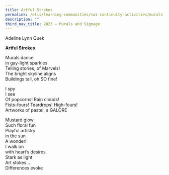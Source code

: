 ```yaml
---
title: Artful Strokes
permalink: /elis/learning-communities/swi-continuity-activities/murals-and-signage/artful-strokes/
description: ""
third_nav_title: 2023 – Murals and Signage
---
```

Adeline Lynn Quek  

**Artful Strokes** 

Murals dance  
in gay-light sparkles  
Telling stories, of Marvels!  
The bright skyline aligns  
Buildings tall, oh SO fine!  
  
I spy  
I see  
Of popcorns! Rain clouds!  
Fists-fours! Teardrops! High-fours!  
Artworks of pastel, a GALORE  
   
Mustard glow  
Such floral fun  
Playful artistry  
in the sun  
A wonder!  
I walk on  
with heart’s desires  
Stark as light  
Art stokes…  
Differences evoke